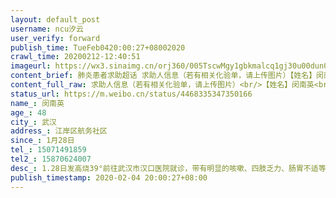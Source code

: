 ```yaml
---
layout: default_post
username: ncu汐云
user_verify: forward
publish_time: TueFeb0420:00:27+08002020
crawl_time: 20200212-12:40:51
imageurl: https://wx3.sinaimg.cn/orj360/005TscwMgy1gbkmalcq1gj30u00dun0o.jpg,https://wx2.sinaimg.cn/orj360/005TscwMgy1gbkmalzpfmj30ts0d50vq.jpg,https://wx1.sinaimg.cn/orj360/005TscwMgy1gbkmamq6xkj30ts0detd2.jpg
content_brief: 肺炎患者求助超话 求助人信息（若有相关化验单，请上传图片）【姓名】闵南英【年龄】48【所在城市】武汉【所在小区、社区】江岸区航务社区【患病时间】1月28日【联系方式】15071491859【其他紧急联系人】15870624007【病情描述】1.28日发高烧39°前往武汉市汉口医院就诊，带有明显的咳嗽、 ...全文
content_full_raw: 求助人信息（若有相关化验单，请上传图片）<br/>【姓名】闵南英<br/>【年龄】48<br/>【所在城市】武汉<br/>【所在小区、社区】江岸区航务社区<br/>【患病时间】1月28日<br/>【联系方式】15071491859<br/>【其他紧急联系人】15870624007<br/>【病情描述】1.28日发高烧39°前往武汉市汉口医院就诊，带有明显的咳嗽、四肢乏力、肠胃不适等症状，CT显示双肺感染为病毒性肺炎，各项常规病毒检测均为阴性，医生说是高度疑似新冠状病毒肺炎，但无检测盒子无法确诊，医院也无床位，医生让开药回家自行隔离。其中1.28-2.4连续8天高烧39°，病情加重，咳嗽严重，且目前反复呕吐造成进食困难，胸口疼痛加剧带有呼吸困难。<br/>目前早已联系社区以及区卫委工作人员，均以无检测盒子无床位为由排队等待，目前病人病情加重急需确诊和住院治疗，请救救我的母亲！
status_url: https://m.weibo.cn/status/4468335347350166
name_: 闵南英
age_: 48
city_: 武汉
address_: 江岸区航务社区
since_: 1月28日
tel_: 15071491859
tel2_: 15870624007
desc_: 1.28日发高烧39°前往武汉市汉口医院就诊，带有明显的咳嗽、四肢乏力、肠胃不适等症状，CT显示双肺感染为病毒性肺炎，各项常规病毒检测均为阴性，医生说是高度疑似新冠状病毒肺炎，但无检测盒子无法确诊，医院也无床位，医生让开药回家自行隔离。其中1.28-2.4连续8天高烧39°，病情加重，咳嗽严重，且目前反复呕吐造成进食困难，胸口疼痛加剧带有呼吸困难。目前早已联系社区以及区卫委工作人员，均以无检测盒子无床位为由排队等待，目前病人病情加重急需确诊和住院治疗，请救救我的母亲！
publish_timestamp: 2020-02-04 20:00:27+08:00
---
```

